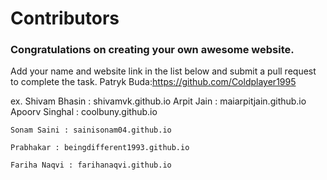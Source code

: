 # Contributors

### Congratulations on creating your own awesome website.

Add your name and website link in the list below and submit a pull request to complete the task.
    Patryk Buda:https://github.com/Coldplayer1995
    
    
ex. Shivam Bhasin : shivamvk.github.io
    Arpit Jain    : maiarpitjain.github.io
    Apoorv Singhal : coolbuny.github.io


    Sonam Saini : sainisonam04.github.io

    Prabhakar : beingdifferent1993.github.io

    Fariha Naqvi : farihanaqvi.github.io
